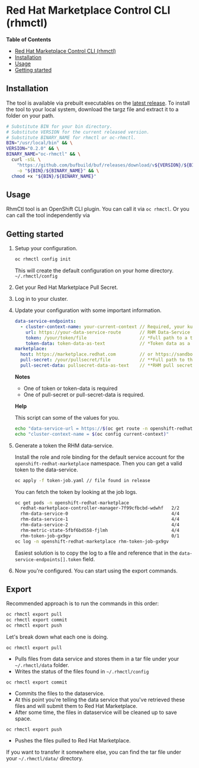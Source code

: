 # Red Hat Marketplace Control CLI (rhmctl)

<!-- markdown-toc start - Don't edit this section. Run M-x markdown-toc-refresh-toc -->

**Table of Contents**

- [Red Hat Marketplace Control CLI (rhmctl)](#red-hat-marketplace-control-cli-rhmctl)
- [Installation](#installation)
- [Usage](#usage)
- [Getting started](#getting-started)

<!-- markdown-toc end -->

## Installation

The tool is available via prebuilt executables on the [latest release](https://github.com/redhat-marketplace/rhmctl/releases/latest).
To install the tool to your local system, download the targz file and
extract it to a folder on your path.

```sh
# Substitute BIN for your bin directory.
# Substitute VERSION for the current released version.
# Substitute BINARY_NAME for rhmctl or oc-rhmctl.
BIN="/usr/local/bin" && \
VERSION="0.2.0" && \
BINARY_NAME="oc-rhmctl" && \
  curl -sSL \
    "https://github.com/bufbuild/buf/releases/download/v${VERSION}/${BINARY_NAME}-$(uname -s)-$(uname -m)" \
    -o "${BIN}/${BINARY_NAME}" && \
  chmod +x "${BIN}/${BINARY_NAME}"
```

## Usage

RhmCtl tool is an OpenShift CLI plugin. You can call it via `oc rhmctl`. Or you can call
the tool independently via

## Getting started

1. Setup your configuration.

   ```sh
   oc rhmctl config init
   ```

   This will create the default configuration on your home directory. `~/.rhmctl/config`

2. Get your Red Hat Marketplace Pull Secret.

3. Log in to your cluster.

4. Update your configuration with some important information.

   ```yaml
   data-service-endpoints:
     - cluster-context-name: your-current-context // Required, your kubectl context
       url: https://your-data-service-route       // RHM Data-Service route
       token: /your/token/file                    // *Full path to a token file
       token-data: token-data-as-text             // *Token data as a string
   marketplace:
     host: https://marketplace.redhat.com         // or https://sandbox.marketplace.redhat.com
     pull-secret: /your/pullsecret/file           // **Full path to the RHM pull secret file
     pull-secret-data: pullsecret-data-as-text    // **RHM pull secret as a string
   ```

   **Notes**

   - One of token or token-data is required
   - One of pull-secret or pull-secret-data is required.

   **Help**

   This script can some of the values for you.

   ```sh
   echo "data-service-url = https://$(oc get route -n openshift-redhat-marketplace rhm-data-service -o go-template='{{.spec.host}}')"
   echo "cluster-context-name = $(oc config current-context)"
   ```

5. Generate a token the RHM data-service.

   Install the role and role binding for the default service account for the `openshift-redhat-marketplace`
   namespace. Then you can get a valid token to the data-service.

   ```sh
   oc apply -f token-job.yaml // file found in release
   ```

   You can fetch the token by looking at the job logs.

   ```sh
   oc get pods -n openshift-redhat-marketplace
     redhat-marketplace-controller-manager-7f99cfbcbd-wdwhf   2/2     Running     0          3h36m
     rhm-data-service-0                                       4/4     Running     0          6h15m
     rhm-data-service-1                                       4/4     Running     0          6h13m
     rhm-data-service-2                                       4/4     Running     1          6h11m
     rhm-metric-state-5fbf6bd558-fjlmh                        4/4     Running     0          6h15m
     rhm-token-job-gx9gv                                      0/1     Completed   0          54s
   oc log -n openshift-redhat-marketplace rhm-token-job-gx9gv
   ```

   Easiest solution is to copy the log to a file and reference that in the `data-service-endpoints[].token` field.

6. Now you're configured. You can start using the export commands.

## Export

Recommended approach is to run the commands in this order:

```sh
oc rhmctl export pull
oc rhmctl export commit
oc rhmctl export push
```

Let's break down what each one is doing.

`oc rhmctl export pull`

- Pulls files from data service and stores them in a tar file under your `~/.rhmctl/data` folder.
- Writes the status of the files found in `~/.rhmctl/config`

`oc rhmctl export commit`

- Commits the files to the dataservice.
- At this point you're telling the data service that you've retrieved these files and will submit them to Red Hat Marketplace.
- After some time, the files in dataservice will be cleaned up to save space.

`oc rhmctl export push`

- Pushes the files pulled to Red Hat Marketplace.

If you want to transfer it somewhere else, you can find the tar file under your `~/.rhmctl/data/` directory.
